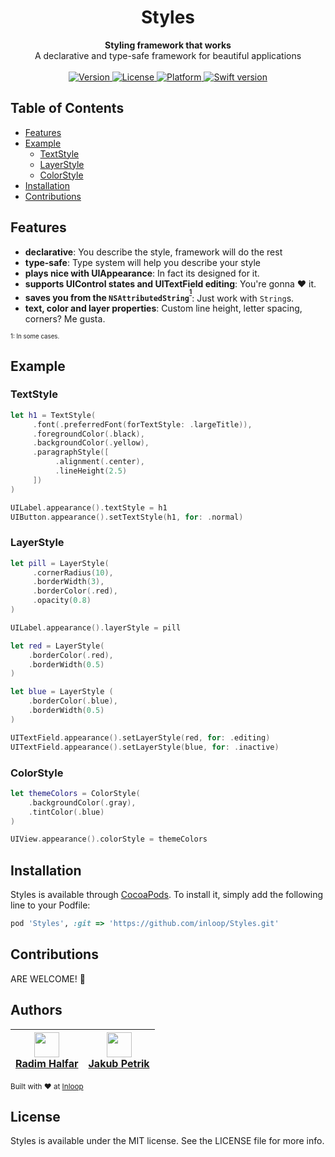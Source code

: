 <h1 align="center">Styles</h1>

<div align="center">
  <strong>Styling framework that works</strong>
</div>
<div align="center">
  A declarative and type-safe framework for beautiful applications
</div>

<br />

<div align="center">
  <!-- Version -->
  <a href="http://cocoapods.org/pods/Styles">
    <img src="https://img.shields.io/cocoapods/v/Styles.svg?style=flat"
      alt="Version" />
  </a>
  <!-- License -->
  <a href="http://cocoapods.org/pods/Styles">
    <img src="https://img.shields.io/cocoapods/l/Styles.svg?style=flat"
      alt="License" />
  </a>
  <!-- Platform -->
  <a href="http://cocoapods.org/pods/Styles">
    <img src="https://img.shields.io/cocoapods/p/Styles.svg?style=flat"
      alt="Platform" />
  </a>
  <!-- Swift version -->
  <a href="http://cocoapods.org/pods/Styles">
    <img src="https://img.shields.io/badge/swift-4-orange.svg"
      alt="Swift version" />
  </a>
</div>

## Table of Contents
- [Features](#features)
- [Example](#example)
  - [TextStyle](#textstyle)
  - [LayerStyle](#layerstyle)
  - [ColorStyle](#colorstyle)
- [Installation](#installation)
- [Contributions](#contributions)

## Features
- __declarative__: You describe the style, framework will do the rest
- __type-safe__: Type system will help you describe your style
- __plays nice with UIAppearance__: In fact its designed for it.
- __supports UIControl states and UITextField editing__: You're gonna ❤︎ it.
- __saves you from the `NSAttributedString`<sup><sup>[1](#soso)</sup></sup>__: Just work with `String`s.
- __text, color and layer properties__: Custom line height, letter spacing, corners? Me gusta.

<sub><sub><a name="soso">1</a>: In some cases.</sub></sub>

## Example

### TextStyle
```swift
let h1 = TextStyle(
     .font(.preferredFont(forTextStyle: .largeTitle)),
     .foregroundColor(.black),
     .backgroundColor(.yellow),
     .paragraphStyle([
          .alignment(.center),
          .lineHeight(2.5)
     ])
)

UILabel.appearance().textStyle = h1
UIButton.appearance().setTextStyle(h1, for: .normal)
```

### LayerStyle
```swift
let pill = LayerStyle(
     .cornerRadius(10),
     .borderWidth(3),
     .borderColor(.red),
     .opacity(0.8)
)

UILabel.appearance().layerStyle = pill  
```
```swift
let red = LayerStyle(
    .borderColor(.red),
    .borderWidth(0.5)
)

let blue = LayerStyle (
    .borderColor(.blue),
    .borderWidth(0.5)
)

UITextField.appearance().setLayerStyle(red, for: .editing)
UITextField.appearance().setLayerStyle(blue, for: .inactive)
```

### ColorStyle

```swift
let themeColors = ColorStyle(
    .backgroundColor(.gray),
    .tintColor(.blue)
)

UIView.appearance().colorStyle = themeColors
```

## Installation

Styles is available through [CocoaPods](http://cocoapods.org). To install
it, simply add the following line to your Podfile:

```ruby
pod 'Styles', :git => 'https://github.com/inloop/Styles.git'
```

## Contributions

ARE WELCOME! 🖖

## Authors

|<div align="center"><img src="https://avatars2.githubusercontent.com/u/14109333?s=400&v=4" width="40px;"/><br />[Radim Halfar](https://github.com/radimhalfar)</div>|<div align="center"><img src="https://avatars1.githubusercontent.com/u/560958?s=400&v=4" width="40px;"><br />[Jakub Petrik](https://github.com/jakubpetrik)</div>|
| :---: | :---: |

<sub>Built with ❤︎ at [Inloop](http://www.inloop.eu)</sub>

## License

Styles is available under the MIT license. See the LICENSE file for more info.
